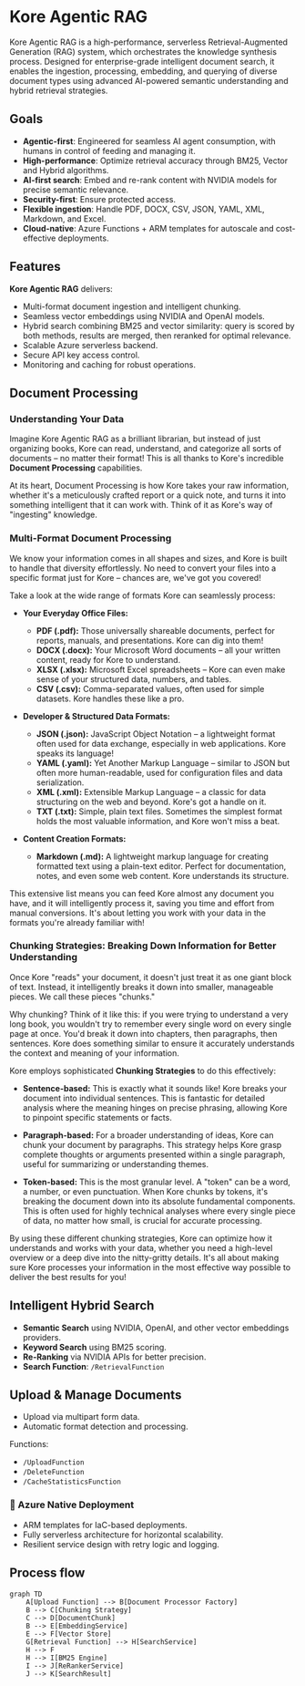# Kore Agentic RAG

Kore Agentic RAG is a high-performance, serverless Retrieval-Augmented Generation (RAG) system, which orchestrates the knowledge synthesis process. Designed for enterprise-grade intelligent document search, it enables the ingestion, processing, embedding, and querying of diverse document types using advanced AI-powered semantic understanding and hybrid retrieval strategies.

## Goals

- **Agentic-first**: Engineered for seamless AI agent consumption, with humans in control of feeding and managing it.
- **High-performance**: Optimize retrieval accuracy through BM25, Vector and Hybrid algorithms.
- **AI-first search**: Embed and re-rank content with NVIDIA models for precise semantic relevance.
- **Security-first**: Ensure protected access.
- **Flexible ingestion**: Handle PDF, DOCX, CSV, JSON, YAML, XML, Markdown, and Excel.
- **Cloud-native**: Azure Functions + ARM templates for autoscale and cost-effective deployments.

## Features

**Kore Agentic RAG** delivers:
- Multi-format document ingestion and intelligent chunking.
- Seamless vector embeddings using NVIDIA and OpenAI models.
- Hybrid search combining BM25 and vector similarity: query is scored by both methods, results are merged, then reranked for optimal relevance.
- Scalable Azure serverless backend.
- Secure API key access control.
- Monitoring and caching for robust operations.

## Document Processing

### Understanding Your Data

Imagine Kore Agentic RAG as a brilliant librarian, but instead of just organizing books, Kore can read, understand, and categorize all sorts of documents – no matter their format! This is all thanks to Kore's incredible **Document Processing** capabilities.

At its heart, Document Processing is how Kore takes your raw information, whether it's a meticulously crafted report or a quick note, and turns it into something intelligent that it can work with. Think of it as Kore's way of "ingesting" knowledge.

### Multi-Format Document Processing

We know your information comes in all shapes and sizes, and Kore is built to handle that diversity effortlessly. No need to convert your files into a specific format just for Kore – chances are, we've got you covered!

Take a look at the wide range of formats Kore can seamlessly process:

* **Your Everyday Office Files:**
    * **PDF (.pdf):** Those universally shareable documents, perfect for reports, manuals, and presentations. Kore can dig into them!
    * **DOCX (.docx):** Your Microsoft Word documents – all your written content, ready for Kore to understand.
    * **XLSX (.xlsx):** Microsoft Excel spreadsheets – Kore can even make sense of your structured data, numbers, and tables.
    * **CSV (.csv):** Comma-separated values, often used for simple datasets. Kore handles these like a pro.

* **Developer & Structured Data Formats:**
    * **JSON (.json):** JavaScript Object Notation – a lightweight format often used for data exchange, especially in web applications. Kore speaks its language!
    * **YAML (.yaml):** Yet Another Markup Language – similar to JSON but often more human-readable, used for configuration files and data serialization.
    * **XML (.xml):** Extensible Markup Language – a classic for data structuring on the web and beyond. Kore's got a handle on it.
    * **TXT (.txt):** Simple, plain text files. Sometimes the simplest format holds the most valuable information, and Kore won't miss a beat.

* **Content Creation Formats:**
    * **Markdown (.md):** A lightweight markup language for creating formatted text using a plain-text editor. Perfect for documentation, notes, and even some web content. Kore understands its structure.

This extensive list means you can feed Kore almost any document you have, and it will intelligently process it, saving you time and effort from manual conversions. It's about letting you work with your data in the formats you're already familiar with!

### Chunking Strategies: Breaking Down Information for Better Understanding

Once Kore "reads" your document, it doesn't just treat it as one giant block of text. Instead, it intelligently breaks it down into smaller, manageable pieces. We call these pieces "chunks."

Why chunking? Think of it like this: if you were trying to understand a very long book, you wouldn't try to remember every single word on every single page at once. You'd break it down into chapters, then paragraphs, then sentences. Kore does something similar to ensure it accurately understands the context and meaning of your information.

Kore employs sophisticated **Chunking Strategies** to do this effectively:

* **Sentence-based:** This is exactly what it sounds like! Kore breaks your document into individual sentences. This is fantastic for detailed analysis where the meaning hinges on precise phrasing, allowing Kore to pinpoint specific statements or facts.

* **Paragraph-based:** For a broader understanding of ideas, Kore can chunk your document by paragraphs. This strategy helps Kore grasp complete thoughts or arguments presented within a single paragraph, useful for summarizing or understanding themes.

* **Token-based:** This is the most granular level. A "token" can be a word, a number, or even punctuation. When Kore chunks by tokens, it's breaking the document down into its absolute fundamental components. This is often used for highly technical analyses where every single piece of data, no matter how small, is crucial for accurate processing.

By using these different chunking strategies, Kore can optimize how it understands and works with your data, whether you need a high-level overview or a deep dive into the nitty-gritty details. It's all about making sure Kore processes your information in the most effective way possible to deliver the best results for you!


## Intelligent Hybrid Search

- **Semantic Search** using NVIDIA, OpenAI, and other vector embeddings providers.
- **Keyword Search** using BM25 scoring.
- **Re-Ranking** via NVIDIA APIs for better precision.
- **Search Function**: `/RetrievalFunction`

## Upload & Manage Documents

- Upload via multipart form data.
- Automatic format detection and processing.

Functions:
- `/UploadFunction`
- `/DeleteFunction`
- `/CacheStatisticsFunction`

### 📡 Azure Native Deployment

- ARM templates for IaC-based deployments.
- Fully serverless architecture for horizontal scalability.
- Resilient service design with retry logic and logging.

## Process flow

```mermaid
graph TD
    A[Upload Function] --> B[Document Processor Factory]
    B --> C[Chunking Strategy]
    C --> D[DocumentChunk]
    B --> E[EmbeddingService]
    E --> F[Vector Store]
    G[Retrieval Function] --> H[SearchService]
    H --> F
    H --> I[BM25 Engine]
    I --> J[ReRankerService]
    J --> K[SearchResult]
```